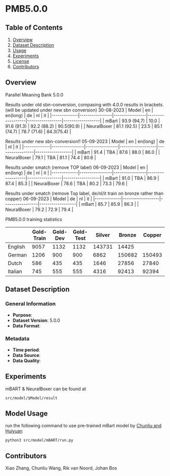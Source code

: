 # PMB5.0.0

## Table of Contents
1. [Overview](##Overview)
2. [Dataset Description](#Dataset-Description)
3. [Usage](##Usage)
4. [Experiments](##experiment)
5. [License](##License)
6. [Contributors](##Contributors)

## Overview
Parallel Meaning Bank 5.0.0

Results under old sbn-conversion, compasing with 4.0.0 results in brackets. (will be updated under new sbn conversion) 30-08-2023
| Model       |      en        |    en(long)    |        de        |       nl        |        it        |
|-------------|----------------|----------------|------------------|-----------------|------------------|
| mBart       |   93.9 (94.7)  |      10.0      |    91.6 (91.3)   |   92.2 (88.2)   |     90.5(90.9)   |
| NeuralBoxer |   81.1 (92.5)  |      23.5      |    85.1 (74.7)   |   78.7 (71.6)   |     84.3(75.4)   |


Results under new sbn-conversion!!  05-09-2023
| Model       |      en        |    en(long)    |        de        |       nl        |        it        |
|-------------|----------------|----------------|------------------|-----------------|------------------|
| mBart       |     91.4       |      TBA       |        87.6      |       88.0      |        86.0      |
| NeuralBoxer |     79.1       |      TBA       |        81.1      |       74.4      |        80.6      |


Results under smatch (remove TOP label)  06-09-2023
| Model       |      en        |    en(long)    |        de        |       nl        |        it        |
|-------------|----------------|----------------|------------------|-----------------|------------------|
| mBart       |     91.0       |      TBA       |        86.9      |       87.4      |        85.3      |
| NeuralBoxer |     78.6       |      TBA       |        80.2      |       73.3      |        79.6      |

Results under smatch (remove Top label, de/nl/it train on bronze rather than copper) 06-09-2023
| Model       |        de        |       nl        |        it        |
|-------------|------------------|-----------------|------------------|
| mBart       |        85.7      |       85.9      |        86.3      |
| NeuralBoxer |        79.2      |       72.9      |        79.4       |

PMB5.0.0 training statistics

|            |    Gold-Train |    Gold-Dev  |    Gold-Test |   Silver     |   Bronze    |   Copper     |
|------------|---------------|--------------|--------------|--------------|-------------|--------------|
| English    |      9057     |     1132     |      1132    |    143731    |     14425   |              |
| German     |      1206     |      900     |       900    |      6862    |    150682   |     150493   |
| Dutch      |       586     |      435     |       435    |      1646    |     27856   |      27840   |
| Italian    |       745     |      555     |       555    |      4316    |     92413   |      92394   |




## Dataset Description

### General Information
- **Purpose**: 
- **Dataset Version**: 5.0.0
- **Data Format**:

### Metadata
- **Time period**:
- **Data Source**: 
- **Data Quality**:

## Experiments
mBART & NeuralBoxer can be found at

    src/model/$Model/result


## Model Usage
run the following command to use pre-trained mBart model by [Chunliu and Huiyuan](https://github.com/wangchunliu/DRS-pretrained-LMM)

    python3 src/model/mBART/run.py


## Contributors
Xiao Zhang, Chunliu Wang, Rik van Noord, Johan Bos
